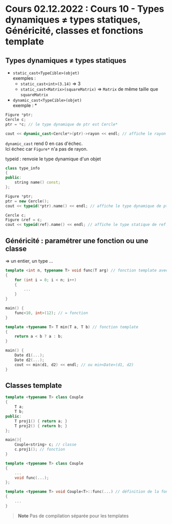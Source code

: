 # Cours 02.12.2022 : Cours 10 - Types dynamiques $\neq$ types statiques, Généricité, classes et fonctions template

## Types dynamiques $\neq$ types statiques

- `static_cast<TypeCible>(objet)`  
  exemples :
  - `static_cast<int>(3.14)` => 3
  - `static_cast<Matrix>(squareMatrix)` => `Matrix` de même taille que `squareMatrix`
- `dynamic_cast<TypeCible>(objet)`  
  exemple :  *

```cpp
Figure *ptr;
Cercle c;
ptr = *c; // le type dynamique de ptr est Cercle*

cout << dynamic_cast<Cercle*>(ptr)->rayon << endl; // affiche le rayon du cercle
```

`dynamic_cast` rend 0 en cas d'échec.  
Ici échec car `Figure*` n'a pas de rayon.

typeid : renvoie le type dynamique d'un objet

```cpp
class type_info
{
public:
    string name() const;
};

Figure *ptr;
ptr = new Cercle();
cout << typeid(*ptr).name() << endl; // affiche le type dynamique de ptr : Cercle
```

```cpp
Cercle c; 
Figure &ref = c; 
cout << typeid(ref).name() << endl; // affiche le type statique de ref : Cercle
```

## Généricité : paramétrer une fonction ou une classe

$\Rightarrow$ un entier, un type ...

```cpp
template <int n, typename T> void func(T arg) // fonction template avec 2 paramètres
{
    for (int i = 0; i < n; i++)
    {
        ...
    }
}

main() {
    func<10, int>(12); // = fonction
}
```

```cpp
template <typename T> T min(T a, T b) // fonction template
{
    return a < b ? a : b;
}

main() {
    Date d1(...);
    Date d2(...);
    cout << min(d1, d2) << endl; // ou min<Date>(d1, d2)
}
```

## Classes template

```cpp
template <typename T> class Couple
{
    T a;
    T b;
public:
    T proj1() { return a; }
    T proj2() { return b; }
};

main(){
    Couple<string> c; // classe 
    c.proj1(); // fonction
}
```

```cpp
template <typename T> class Couple
{
    ...
    void func(...);
};

template <typename T> void Couple<T>::func(...) // définition de la fonction
{
    ...
}
```

> **Note**
> Pas de compilation séparée pour les templates
